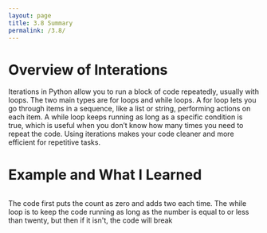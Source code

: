 ```yaml
---
layout: page
title: 3.8 Summary
permalink: /3.8/
---
```


<h1>Overview of Interations</h1>

Iterations in Python allow you to run a block of code repeatedly, usually with loops. The two main types are for loops and while loops. A for loop lets you go through items in a sequence, like a list or string, performing actions on each item. A while loop keeps running as long as a specific condition is true, which is useful when you don’t know how many times you need to repeat the code. Using iterations makes your code cleaner and more efficient for repetitive tasks.

<h1>Example and What I Learned</h1>

<img src= "{{site.baseurl}}/images/notebooks/image copy 19.png" alt = "">


The code first puts the count as zero and adds two each time. The while loop is to keep the code running as long as the number is equal to or less than twenty, but then if it isn't, the code will break
